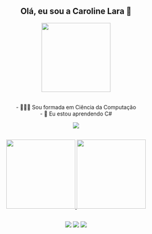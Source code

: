 <div align="center">
  <h2>Olá, eu sou a Caroline Lara 👋</h2>
  <img height="180em" src="https://cdn.discordapp.com/attachments/273563234383036416/938089284337033286/download20220202120928.png"/>
  <br>
  <br>
  <p>- 👩🏻‍🎓 Sou formada em Ciência da Computação
  <br> - 🌱 Eu estou aprendendo C#</p>
   <a href = "https://docs.microsoft.com/pt-br/dotnet/csharp/"><img src="https://img.shields.io/badge/C%23-239120?style=for-the-badge&logo=c-sharp&logoColor=white" target="_blank"></a>
</div>

##
<div align="center">
  <a href="https://github.com/lar089&">
  <img height="180em" src="https://github-readme-stats.vercel.app/api?username=lar089&show_icons=true&theme=panda&include_all_commits=true&count_private=true"/>
  <img height="180em" src="https://github-readme-stats.vercel.app/api/top-langs/?username=lar089&&layout=compact&langs_count=7&theme=panda"/>
</div>
  
##

<div align="center">
  <a href="https://www.instagram.com/_carol089/" target="_blank"><img src="https://img.shields.io/badge/-Instagram-%23E4405F?style=for-the-badge&logo=instagram&logoColor=white" target="_blank"></a>
  <a href = "mailto:carolinelara35@gmail.com"><img src="https://img.shields.io/badge/-Gmail-%23333?style=for-the-badge&logo=gmail&logoColor=white" target="_blank"></a>
  <a href="https://www.linkedin.com/in/caroline-lara-304a78104/" target="_blank"><img src="https://img.shields.io/badge/-LinkedIn-%230077B5?style=for-the-badge&logo=linkedin&logoColor=white" target="_blank"></a> 
</div>

